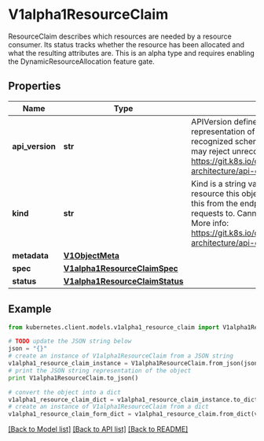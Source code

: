 # V1alpha1ResourceClaim

ResourceClaim describes which resources are needed by a resource consumer. Its status tracks whether the resource has been allocated and what the resulting attributes are.  This is an alpha type and requires enabling the DynamicResourceAllocation feature gate.

## Properties
Name | Type | Description | Notes
------------ | ------------- | ------------- | -------------
**api_version** | **str** | APIVersion defines the versioned schema of this representation of an object. Servers should convert recognized schemas to the latest internal value, and may reject unrecognized values. More info: https://git.k8s.io/community/contributors/devel/sig-architecture/api-conventions.md#resources | [optional] 
**kind** | **str** | Kind is a string value representing the REST resource this object represents. Servers may infer this from the endpoint the kubernetes.client submits requests to. Cannot be updated. In CamelCase. More info: https://git.k8s.io/community/contributors/devel/sig-architecture/api-conventions.md#types-kinds | [optional] 
**metadata** | [**V1ObjectMeta**](V1ObjectMeta.md) |  | [optional] 
**spec** | [**V1alpha1ResourceClaimSpec**](V1alpha1ResourceClaimSpec.md) |  | 
**status** | [**V1alpha1ResourceClaimStatus**](V1alpha1ResourceClaimStatus.md) |  | [optional] 

## Example

```python
from kubernetes.client.models.v1alpha1_resource_claim import V1alpha1ResourceClaim

# TODO update the JSON string below
json = "{}"
# create an instance of V1alpha1ResourceClaim from a JSON string
v1alpha1_resource_claim_instance = V1alpha1ResourceClaim.from_json(json)
# print the JSON string representation of the object
print V1alpha1ResourceClaim.to_json()

# convert the object into a dict
v1alpha1_resource_claim_dict = v1alpha1_resource_claim_instance.to_dict()
# create an instance of V1alpha1ResourceClaim from a dict
v1alpha1_resource_claim_form_dict = v1alpha1_resource_claim.from_dict(v1alpha1_resource_claim_dict)
```
[[Back to Model list]](../README.md#documentation-for-models) [[Back to API list]](../README.md#documentation-for-api-endpoints) [[Back to README]](../README.md)


